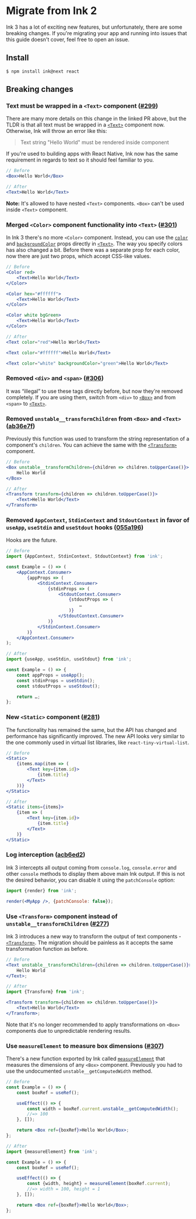 # Migrate from Ink 2

Ink 3 has a lot of exciting new features, but unfortunately, there are some breaking changes.
If you're migrating your app and running into issues that this guide doesn't cover, feel free to open an issue.

## Install

```
$ npm install ink@next react
```

## Breaking changes

### Text must be wrapped in a `<Text>` component ([#299](https://github.com/vadimdemedes/ink/pull/299))

There are many more details on this change in the linked PR above, but the TLDR is that all text must be wrapped in a [`<Text>`](https://github.com/vadimdemedes/ink/tree/0efbf248d98e680c266d96b624c56490ae280936#text) component now. Otherwise, Ink will throw an error like this:

> Text string "Hello World" must be rendered inside <Text> component

If you're used to building apps with React Native, Ink now has the same requirement in regards to text so it should feel familiar to you.

```jsx
// Before
<Box>Hello World</Box>

// After
<Text>Hello World</Text>
```

**Note:** It's allowed to have nested `<Text>` components. `<Box>` can't be used inside `<Text>` component.

### Merged `<Color>` component functionality into `<Text>` ([#301](https://github.com/vadimdemedes/ink/pull/301))

In Ink 3 there's no more `<Color>` component. Instead, you can use the [`color`](https://github.com/vadimdemedes/ink/tree/0efbf248d98e680c266d96b624c56490ae280936#color) and [`backgroundColor`](https://github.com/vadimdemedes/ink/tree/0efbf248d98e680c266d96b624c56490ae280936#backgroundcolor) props directly in [`<Text>`](https://github.com/vadimdemedes/ink/tree/0efbf248d98e680c266d96b624c56490ae280936#text). The way you specify colors has also changed a bit. Before there was a separate prop for each color, now there are just two props, which accept CSS-like values.

```jsx
// Before
<Color red>
	<Text>Hello World</Text>
</Color>

<Color hex="#ffffff">
	<Text>Hello World</Text>
</Color>

<Color white bgGreen>
	<Text>Hello World</Text>
</Color>

// After
<Text color="red">Hello World</Text>

<Text color="#ffffff">Hello World</Text>

<Text color="white" backgroundColor="green">Hello World</Text>
```

### Removed `<div>` and `<span>` ([#306](https://github.com/vadimdemedes/ink/pull/306))

It was “illegal” to use these tags directly before, but now they're removed completely. If you are using them, switch from `<div>` to [`<Box>`](https://github.com/vadimdemedes/ink/tree/0efbf248d98e680c266d96b624c56490ae280936#box) and from `<span>` to [`<Text>`](https://github.com/vadimdemedes/ink/tree/0efbf248d98e680c266d96b624c56490ae280936#text).

### Removed `unstable__transformChildren` from `<Box>` and `<Text>` ([ab36e7f](https://github.com/vadimdemedes/ink/commit/ab36e7f))

Previously this function was used to transform the string representation of a component's `children`. You can achieve the same with the [`<Transform>`](https://github.com/vadimdemedes/ink#transform) component.

```jsx
// Before
<Box unstable__transformChildren={children => children.toUpperCase()}>
	Hello World
</Box>

// After
<Transform transform={children => children.toUpperCase()}>
	<Text>Hello World</Text>
</Transform>
```

### Removed `AppContext`, `StdinContext` and `StdoutContext` in favor of `useApp`, `useStdin` and `useStdout` hooks ([055a196](https://github.com/vadimdemedes/ink/commit/055a196))

Hooks are the future.

```jsx
// Before
import {AppContext, StdinContext, StdoutContext} from 'ink';

const Example = () => (
	<AppContext.Consumer>
		{appProps => (
			<StdinContext.Consumer>
				{stdinProps => (
					<StdoutContext.Consumer>
						{stdoutProps => (
							…
						)}
					</StdoutContext.Consumer>
				)}
			</StdinContext.Consumer>
		)}
	</AppContext.Consumer>
);

// After
import {useApp, useStdin, useStdout} from 'ink';

const Example = () => {
	const appProps = useApp();
	const stdinProps = useStdin();
	const stdoutProps = useStdout();

	return …;
};
```

### New `<Static>` component ([#281](https://github.com/vadimdemedes/ink/pull/281))

The functionality has remained the same, but the API has changed and performance has significantly improved. The new API looks very similar to the one commonly used in virtual list libraries, like `react-tiny-virtual-list`.

```jsx
// Before
<Static>
	{items.map(item => (
		<Text key={item.id}>
			{item.title}
		</Text>
	))}
</Static>

// After
<Static items={items}>
	{item => (
		<Text key={item.id}>
			{item.title}
		</Text>
	)}
</Static>
```

### Log interception ([acb6ed2](https://github.com/vadimdemedes/ink/commit/acb6ed2))

Ink 3 intercepts all output coming from `console.log`, `console.error` and other `console` methods to display them above main Ink output.
If this is not the desired behavior, you can disable it using the `patchConsole` option:

```jsx
import {render} from 'ink';

render(<MyApp />, {patchConsole: false});
```

### Use `<Transform>` component instead of `unstable__transformChildren` ([#277](https://github.com/vadimdemedes/ink/pull/277))

Ink 3 introduces a new way to transform the output of text components - [`<Transform>`](https://github.com/vadimdemedes/ink/tree/0efbf248d98e680c266d96b624c56490ae280936#transform).
The migration should be painless as it accepts the same transformation function as before.

```jsx
// Before
<Text unstable__transformChildren={children => children.toUpperCase()}>
	Hello World
</Text>;

// After
import {Transform} from 'ink';

<Transform transform={children => children.toUpperCase()}>
	<Text>Hello World</Text>
</Transform>;
```

Note that it's no longer recommended to apply transformations on `<Box>` components due to unpredictable rendering results.

### Use `measureElement` to measure box dimensions ([#307](https://github.com/vadimdemedes/ink/pull/307))

There's a new function exported by Ink called [`measureElement`](https://github.com/vadimdemedes/ink/tree/0efbf248d98e680c266d96b624c56490ae280936#measureelementref) that measures the dimensions of any `<Box>` component.
Previously you had to use the undocumented `unstable__getComputedWidth` method.

```jsx
// Before
const Example = () => {
	const boxRef = useRef();

	useEffect(() => {
		const width = boxRef.current.unstable__getComputedWidth();
		//=> 100
	}, []);

	return <Box ref={boxRef}>Hello World</Box>;
};

// After
import {measureElement} from 'ink';

const Example = () => {
	const boxRef = useRef();

	useEffect(() => {
		const {width, height} = measureElement(boxRef.current);
		//=> width = 100, height = 1
	}, []);

	return <Box ref={boxRef}>Hello World</Box>;
};
```
